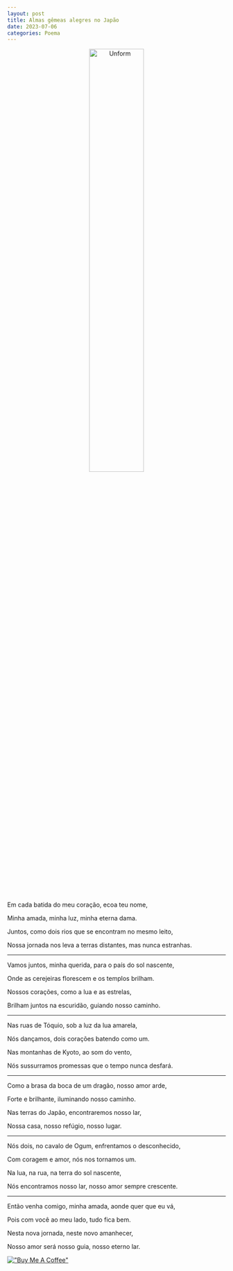 ```yaml
---
layout: post
title: Almas gêmeas alegres no Japão
date: 2023-07-06
categories: Poema
---
```


<p align="center">
<img src="{{ site.baseurl }}/images/2023-07-06-Almas-gemeas-alegres-no-Japao.png" height="50%" width="50%" alt="Unform" />
</p>

Em cada batida do meu coração, ecoa teu nome,

Minha amada, minha luz, minha eterna dama.

Juntos, como dois rios que se encontram no mesmo leito,

Nossa jornada nos leva a terras distantes, mas nunca estranhas.

---

Vamos juntos, minha querida, para o país do sol nascente,

Onde as cerejeiras florescem e os templos brilham.

Nossos corações, como a lua e as estrelas,

Brilham juntos na escuridão, guiando nosso caminho.

---

Nas ruas de Tóquio, sob a luz da lua amarela,

Nós dançamos, dois corações batendo como um.

Nas montanhas de Kyoto, ao som do vento,

Nós sussurramos promessas que o tempo nunca desfará.

---

Como a brasa da boca de um dragão, nosso amor arde,

Forte e brilhante, iluminando nosso caminho.

Nas terras do Japão, encontraremos nosso lar,

Nossa casa, nosso refúgio, nosso lugar.

---

Nós dois, no cavalo de Ogum, enfrentamos o desconhecido,

Com coragem e amor, nós nos tornamos um.

Na lua, na rua, na terra do sol nascente,

Nós encontramos nosso lar, nosso amor sempre crescente.

---

Então venha comigo, minha amada, aonde quer que eu vá,

Pois com você ao meu lado, tudo fica bem.

Nesta nova jornada, neste novo amanhecer,

Nosso amor será nosso guia, nosso eterno lar.

[!["Buy Me A Coffee"](https://user-images.githubusercontent.com/1376749/120938564-50c59780-c6e1-11eb-814f-22a0399623c5.png)](https://www.buymeacoffee.com/govinda777)